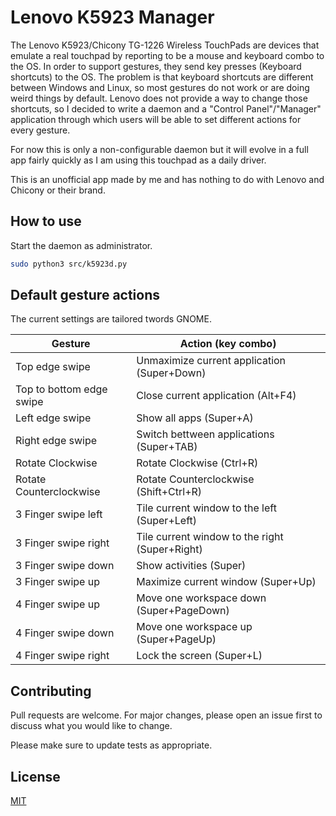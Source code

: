 # Lenovo K5923 Manager

The Lenovo K5923/Chicony TG-1226 Wireless TouchPads are devices that emulate a real touchpad by reporting to be a mouse and keyboard combo to the OS. In order to support gestures, they send key presses (Keyboard shortcuts) to the OS. The problem is that keyboard shortcuts are different between Windows and Linux, so most gestures do not work or are doing weird things by default. Lenovo does not provide a way to change those shortcuts, so I decided to write a daemon and a "Control Panel"/"Manager" application through which users will be able to set different actions for every gesture.

For now this is only a non-configurable daemon but it will evolve in a full app fairly quickly as I am using this touchpad as a daily driver.

This is an unofficial app made by me and has nothing to do with Lenovo and Chicony or their brand.

## How to use

Start the daemon as administrator.

```bash
sudo python3 src/k5923d.py
```

## Default gesture actions

The current settings are tailored twords GNOME.

| Gesture | Action (key combo) |
| --- | --- |
| Top edge swipe | Unmaximize current application (Super+Down) |
| Top to bottom edge swipe | Close current application (Alt+F4) |
| Left edge swipe | Show all apps (Super+A) |
| Right edge swipe | Switch bettween applications (Super+TAB) |
| Rotate Clockwise | Rotate Clockwise (Ctrl+R) |
| Rotate Counterclockwise | Rotate Counterclockwise (Shift+Ctrl+R) |
| 3 Finger swipe left | Tile current window to the left (Super+Left) |
| 3 Finger swipe right | Tile current window to the right (Super+Right)  |
| 3 Finger swipe down | Show activities (Super) |
| 3 Finger swipe up | Maximize current window (Super+Up) |
| 4 Finger swipe up | Move one workspace down (Super+PageDown) |
| 4 Finger swipe down | Move one workspace up (Super+PageUp) |
| 4 Finger swipe right | Lock the screen (Super+L)


## Contributing
Pull requests are welcome. For major changes, please open an issue first to discuss what you would like to change.

Please make sure to update tests as appropriate.

## License
[MIT](https://choosealicense.com/licenses/mit/)
